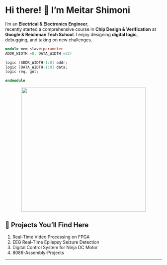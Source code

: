 # Hi there! 👋 I’m Meitar Shimoni

I’m an **Electrical & Electronics Engineer**,  
recently started a comprehensive course in **Chip Design & Verification** at **Google & Reichman Tech School**.
I enjoy designing **digital logic**, debugging, and taking on new challenges.

```verilog
module mem_slave(parameter
ADDR_WIDTH =8, DATA_WIDTH =32)

logic [ADDR_WIDTH-1:0] addr;
logic [DATA_WIDTH-1:0] data;
logic req, gnt;

endmodule


```

<p align="center">
  <img src="https://github.com/MeitarShimoni/Arduino-Mecanum-Rover/blob/main/images/ChipGif.gif" width="400">
</p>


## 🚀 Projects You’ll Find Here
1. Real-Time Video Processing on FPGA  
2. EEG Real-Time Epilepsy Seizure Detection  
3. Digital Control System for Ninja DC Motor  
4. 8086-Assembly-Projects

---
